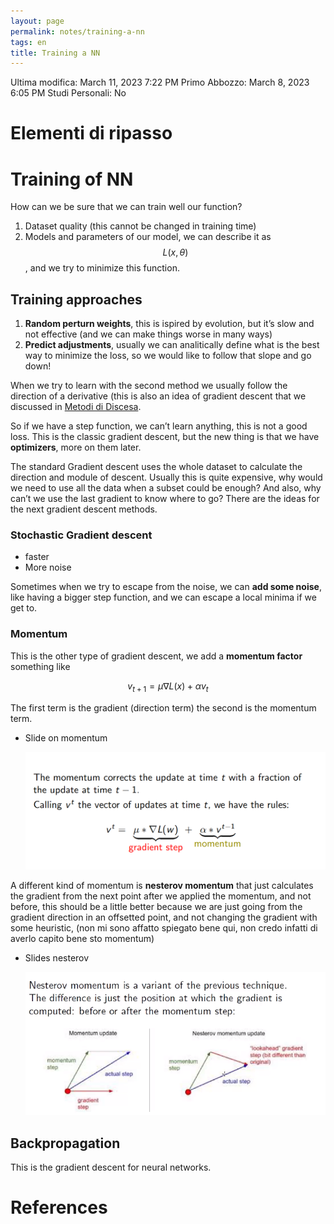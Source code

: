 ```yaml
---
layout: page
permalink: notes/training-a-nn
tags: en
title: Training a NN
---
```


Ultima modifica: March 11, 2023 7:22 PM
Primo Abbozzo: March 8, 2023 6:05 PM
Studi Personali: No

# Elementi di ripasso

# Training of NN

How can we be sure that we can train well our function?

1. Dataset quality (this cannot be changed in training time)
2. Models and parameters of our model, we can describe it as $$L(x, \theta)$$, and we try to minimize this function.

## Training approaches

1. **Random perturn weights**, this is ispired by evolution, but it’s slow and not effective (and we can make things worse in many ways)
2. **Predict adjustments**, usually we can analitically define what is the best way to minimize the loss, so we would like to follow that slope and go down!

When we try to learn with the second method we usually follow the direction of a derivative (this is also an idea of gradient descent that we discussed in [Metodi di Discesa](/notes/metodi-di-discesa).

So if we have a step function, we can’t learn anything, this is not a good loss. This is the classic gradient descent, but the new thing is that we have **optimizers**, more on them later.

The standard Gradient descent uses the whole dataset to calculate the direction and module of descent. Usually this is quite expensive, why would we need to use all the data when a subset could be enough? And also, why can’t we use the last gradient to know where to go? There are the ideas for the next gradient descent methods.

### Stochastic Gradient descent

- faster
- More noise

Sometimes when we try to escape from the noise, we can **add some noise**, like having a bigger step function, and we can escape a local minima if we get to.

### Momentum

This is the other type of gradient descent, we add a **momentum factor** something like


$$
v_{t + 1} = \mu\nabla L(x) + \alpha v_t
$$


The first term is the gradient (direction term) the second is the momentum term.

- Slide on momentum

    <img src="/images/notes/image/universita/ex-notion/Training a NN/Untitled.png" alt="image/universita/ex-notion/Training a NN/Untitled">


A different kind of momentum is **nesterov momentum** that just calculates the gradient from the next point after we applied the momentum, and not before, this should be a little better because we are just going from the gradient direction in an offsetted point, and not changing the gradient with some heuristic, (non mi sono affatto spiegato bene qui, non credo infatti di averlo capito bene sto momentum)

- Slides nesterov

    <img src="/images/notes/image/universita/ex-notion/Training a NN/Untitled 1.png" alt="image/universita/ex-notion/Training a NN/Untitled 1">


## Backpropagation

This is the gradient descent for neural networks.



# References